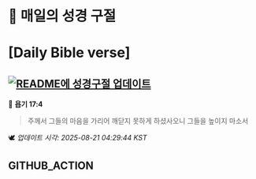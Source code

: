 # 🙏 매일의 성경 구절
# [Daily Bible verse]
## [![README에 성경구절 업데이트](https://github.com/DONGSUKA/first_test/actions/workflows/update-readme-bible.yml/badge.svg)](https://github.com/DONGSUKA/first_test/actions/workflows/update-readme-bible.yml)
<!-- START_BIBLE_VERSE -->
📖 **욥기 17:4**
> 주께서 그들의 마음을 가리어 깨닫지 못하게 하셨사오니 그들을 높이지 마소서

🕊️ _업데이트 시각: 2025-08-21 04:29:44 KST_
  <!-- END_BIBLE_VERSE -->
## GITHUB_ACTION

